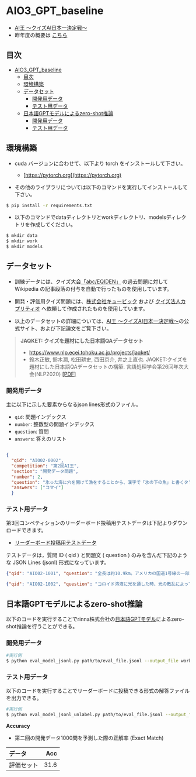 # AIO3_GPT_baseline

- [AI王 〜クイズAI日本一決定戦〜](https://www.nlp.ecei.tohoku.ac.jp/projects/aio/)
- 昨年度の概要は [こちら](https://sites.google.com/view/project-aio/competition2)


## 目次

- [AIO3_GPT_baseline](#aio3_gpt_baseline)
  - [目次](#目次)
  - [環境構築](#環境構築)
  - [データセット](#データセット)
    - [開発用データ](#開発用データ)
    - [テスト用データ](#テスト用データ)
  - [日本語GPTモデルによるzero-shot推論](#日本語gptモデルによるzero-shot推論)
    - [開発用データ](#開発用データ-1)
    - [テスト用データ](#テスト用データ-1)

## 環境構築
- cuda バージョンに合わせて、以下より torch をインストールして下さい。
  - [https://pytorch.org](https://pytorch.org)

- その他のライブラリについては以下のコマンドを実行してインストールして下さい。

```bash
$ pip install -r requirements.txt
```

- 以下のコマンドでdataディレクトリとworkディレクトリ、modelsディレクトリを作成してください。
```bash
$ mkdir data
$ mkdir work
$ mkdir models
```
## データセット

- 訓練データには、クイズ大会[「abc/EQIDEN」](http://abc-dive.com/questions/) の過去問題に対して Wikipedia の記事段落の付与を自動で行ったものを使用しています。
- 開発・評価用クイズ問題には、[株式会社キュービック](http://www.qbik.co.jp/) および [クイズ法人カプリティオ](http://capriccio.tokyo/) へ依頼して作成されたものを使用しています。

- 以上のデータセットの詳細については、[AI王 〜クイズAI日本一決定戦〜](https://www.nlp.ecei.tohoku.ac.jp/projects/aio/)の公式サイト、および下記論文をご覧下さい。

> __JAQKET: クイズを題材にした日本語QAデータセット__
> - https://www.nlp.ecei.tohoku.ac.jp/projects/jaqket/
> - 鈴木正敏, 鈴木潤, 松田耕史, ⻄田京介, 井之上直也. JAQKET:クイズを題材にした日本語QAデータセットの構築. 言語処理学会第26回年次大会(NLP2020) [\[PDF\]](https://www.anlp.jp/proceedings/annual_meeting/2020/pdf_dir/P2-24.pdf)

### 開発用データ

主に以下に示した要素からなるjson lines形式のファイル。
- `qid`: 問題インデックス
- `number`: 整数型の問題インデックス
- `question`: 質問
- `answers`: 答えのリスト
```json

{
  "qid": "AIO02-0002", 
  "competition": "第2回AI王", 
  "section": "開発データ問題",
  "number": 2, 
  "question": "氷った海に穴を開けて漁をすることから、漢字で「氷の下の魚」と書くタラ科の魚は何?",
  "answers": ["コマイ"]
  }

```
### テスト用データ
第3回コンペティションのリーダーボード投稿用テストデータは下記よりダウンロードできます。
- [リーダーボード投稿用テストデータ](https://www.google.com/url?q=https%3A%2F%2Fjaqket.s3.ap-northeast-1.amazonaws.com%2Fdata%2Faio_03%2Faio_03_test_unlabeled.jsonl&sa=D&sntz=1&usg=AOvVaw2VL7kspkyoOnakZZr6FUDR)

テストデータは，質問 ID (  qid  ) と問題文 (  question  ) のみを含んだ下記のような JSON Lines (jsonl) 形式になっています。
```json
{"qid": "AIO02-1001", "question": "全長は約10.9km。アメリカの国道1号線の一部である、フロリダ・キーズの島々を結ぶ橋の名前は何?"}

{"qid": "AIO02-1002", "question": "コロイド溶液に光を通した時、光の散乱によって道筋が見える、という現象を、発見者にちなんで何現象という?"}
```

## 日本語GPTモデルによるzero-shot推論
以下のコードを実行することでrinna株式会社の[日本語GPTモデル](https://huggingface.co/rinna/japanese-gpt-1b)によるzero-shot推論を行うことができる。
### 開発用データ
```bash
#実行例
$ python eval_model_jsonl.py path/to/eval_file.jsonl --output_file work/model_answer.csv
```
### テスト用データ
以下のコードを実行することでリーダーボードに投稿できる形式の解答ファイルを出力できる。
```bash
#実行例
$ python eval_model_jsonl_unlabel.py path/to/eval_file.jsonl --output_file work/model_answer.jsonl
```


__Accuracy__
- 第二回の開発データ1000問を予測した際の正解率 (Exact Match)

| データ     |  Acc |
| :--------- | ---: |
| 評価セット | 31.6 |
